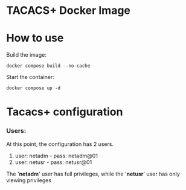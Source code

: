 # TACACS+ Docker Image
# How to use
Build the image:
```
docker compose build --no-cache
```
Start the container:
```
docker compose up -d
```
# Tacacs+ configuration
### Users:
At this point, the configuration has 2 users.
1. user: netadm - pass: netadm@01
2. user: netusr - pass: netusr@01

The '**netadm**' user has full privileges, while the '**netusr**' user has only
viewing privileges

